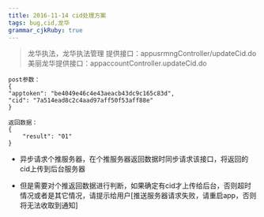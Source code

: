 ```yaml
---
title: 2016-11-14 cid处理方案
tags: bug,cid,龙华
grammar_cjkRuby: true
---
```


> 龙华执法，龙华执法管理 提供接口：appusrmngController/updateCid.do
> 美丽龙华提供接口：appaccountController.updateCid.do

	post参数：
    {
    "apptoken": "be4049e46c4e43aeacb43dc9c165c83d",
    "cid": "7a514ead8c2c4aad97aff50f53aff88e"
    }

    返回数据：
    {
    	"result": "01"
    }
    

 - 异步请求个推服务器，在个推服务器返回数据时同步请求该接口，将返回的cid上传到后台服务器

 - 但是需要对个推返回数据进行判断，如果确定有cid才上传给后台，否则超时情况或者是其它情况，请提示给用户[推送服务器请求失败，请重启app，否则将无法收取到通知]